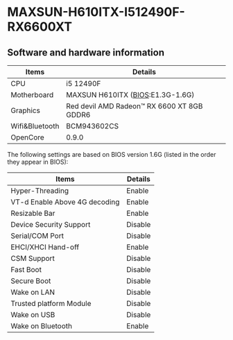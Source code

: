 # MAXSUN-H610ITX-I512490F-RX6600XT



## Software and hardware information

Items | Details
--- | ---
CPU | i5 12490F
Motherboard |  MAXSUN H610ITX ([BIOS](https://download.maxsun.com.cn:8443/mb/bios/MS-TZZH610ITX2.5G/MSTZZH610ITX25G13.RAR):E1.3G-1.6G)
Graphics | Red devil AMD Radeon™ RX 6600 XT 8GB GDDR6
Wifi&Bluetooth |  BCM943602CS
OpenCore | 0.9.0


The following settings are based on BIOS version 1.6G (listed in the order they appear in BIOS):

 Items | Details
--- | ---
 Hyper-Threading | Enable
 VT-d Enable Above 4G decoding | Enable
 Resizable Bar | Enable
 Device Security Support | Disable
 Serial/COM Port | Disable
 EHCI/XHCI Hand-off | Enable
 CSM Support | Disable
 Fast Boot | Disable
 Secure Boot | Disable
 Wake on LAN | Disable
 Trusted platform Module | Disable
 Wake on USB | Disable
 Wake on Bluetooth | Enable
